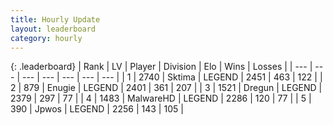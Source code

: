 ```yaml
---
title: Hourly Update
layout: leaderboard
category: hourly
---
```


{: .leaderboard}
| Rank | LV | Player | Division | Elo | Wins | Losses |
| --- | --- | --- | --- | --- | --- | --- |
| <span data-change="0">1</span> | 2740 | <span title="ID: 353063">Sktima</span> | LEGEND | <span data-change="0">2451</span> | <span data-change="0">463</span> | <span data-change="0">122</span> |
| <span data-change="0">2</span> | 879 | <span title="ID: 623502">Enugie</span> | LEGEND | <span data-change="0">2401</span> | <span data-change="0">361</span> | <span data-change="0">207</span> |
| <span data-change="0">3</span> | 1521 | <span title="ID: 337810">Dregun</span> | LEGEND | <span data-change="10">2379</span> | <span data-change="3">297</span> | <span data-change="0">77</span> |
| <span data-change="0">4</span> | 1483 | <span title="ID: 261794">MalwareHD</span> | LEGEND | <span data-change="0">2286</span> | <span data-change="0">120</span> | <span data-change="0">77</span> |
| <span data-change="0">5</span> | 390 | <span title="ID: 108892">Jpwos</span> | LEGEND | <span data-change="0">2256</span> | <span data-change="0">143</span> | <span data-change="0">105</span> |